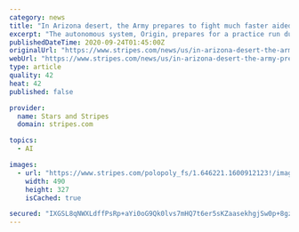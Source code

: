 ```yaml
---
category: news
title: "In Arizona desert, the Army prepares to fight much faster aided by artificial intelligence"
excerpt: "The autonomous system, Origin, prepares for a practice run during the Project Convergence capstone event at Yuma Proving Ground, Arizona, Aug. 11 - Sept. 18, 2020. YUMA PROVING GROUND, Ariz. —To win a fight against a foe with similar weapons and capabilities,"
publishedDateTime: 2020-09-24T01:45:00Z
originalUrl: "https://www.stripes.com/news/us/in-arizona-desert-the-army-prepares-to-fight-much-faster-aided-by-artificial-intelligence-1.646219"
webUrl: "https://www.stripes.com/news/us/in-arizona-desert-the-army-prepares-to-fight-much-faster-aided-by-artificial-intelligence-1.646219"
type: article
quality: 42
heat: 42
published: false

provider:
  name: Stars and Stripes
  domain: stripes.com

topics:
  - AI

images:
  - url: "https://www.stripes.com/polopoly_fs/1.646221.1600912123!/image/image.jpg_gen/derivatives/landscape_490/image.jpg"
    width: 490
    height: 327
    isCached: true

secured: "IXGSL8qNWXLdffPsRp+aYi0oG9Qk0lvs7mHQ7t6er5sKZaasekhgjSw0p+8gzyVbgN7ROQp6qOfWnjYC5FyInWwnMAX6G7QGLfbQBEW37rLWpUqA+F/e6jq5SnxXz4nlU47mwiwpUdfYtyqSqdyXpXCVFGauEnuV3u2CScO4LDGimAbr9Hn1DAQQdmf3vH0vjjD9y8B+HGZTYIaTUInVkL9VdMYXgy65qD6rniDCtUpZ/C/qJuCu78gFwkuetmNKZGscDzLj8NmH9nRFqmVuYwxXX5Y4U4wBiEoIoHe3+Ugp/LLohiOWEL87NgTaN76k9AR/fupqU5t3jUYZnjoxAh1yE4ZYDvR6mSKMMY69N9A=;h70WrxoXMD8iel8YC88LEQ=="
---
```



